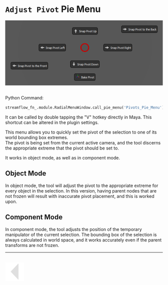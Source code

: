 # `Adjust Pivot` Pie Menu

<img src="../../../media/img/pivots_pie_menu.png" alt="drawing" align="center" width="800"/><br><br>

Python Command:
```python
streamflow_fn_.module.RadialMenuWindow.call_pie_menu('Pivots_Pie_Menu')
```

It can be called by double tapping the "V" hotkey directly in Maya. This shortcut can be altered in the plugin settings.


This menu allows you to quickly set the pivot of the selection to one of its world bounding box extremes.<br>
The pivot is being set from the current active camera, and the tool discerns the appropriate extreme that the pivot should be set to.

It works in object mode, as well as in component mode.

## Object Mode
In object mode, the tool will adjust the pivot to the appropriate extreme for every object in the selection. In this version, having parent nodes that are not frozen will result with inaccurate pivot placement, and this is worked upon.

## Component Mode
In component mode, the tool adjusts the position of the temporary manipulator of the current selection. The bounding box of the selection is always calculated in world space, and it works accurately even if the parent transforms are not frozen.

---
<br>

<a href="../pie_menu.md#notable-pre-built-pie-menus">
    <img src="../../../media/icons/Arrow_v2_LEFT.png" alt="BackArrow" height="60">
</a>